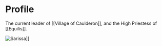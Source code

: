 # Profile
The current leader of [[Village of Caulderon]], and the High Priestess of [[Equilis]].

![Sarissa](z_assets/NPCPortraits/Sarissa.jpg)]]
